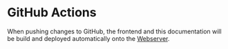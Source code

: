 # GitHub Actions

When pushing changes to GitHub, the frontend and this documentation will be build and deployed automatically onto the [Webserver](Server).
